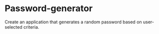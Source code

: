 # Password-generator
Create an application that generates a random password based on user-selected criteria. 
